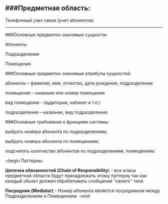   ###Предметная область:
  ---------------------------------------

  Телефонный узел связи (учет абонентов)

  ---------------------------------------

  ###Основные предметно-значимые сущности:

  Абоненты

  Подразделения

  Помещения


  ###Основные предметно-значимые атрибуты сущностей:

  абоненты – фамилия, имя, отчество, дата рождения, подразделение

  помещения – название или номер помещения

  вид помещения - (аудитория, кабинет и т.п.)

  подразделения – название, вид подразделения.

  ###Основные требования к функциям системы:

  выбрать номера абонента по подразделениям;

  выбрать номера абонента по помещениям;

  подсчитать количество абонентов по подразделениям, помещениям.
  
  =begin
  Паттерны:
  
   **Цепочка обязанностей (Chain of Responsibility**) - все класы предметной области будут принадлежать этому паттерну
  так как каждый обьект должен обрабатывать сообщения "своего" типа
 
   **Посредник (Mediator)** - Номер абонента является посредником между Подразделением и Помещением.
  =end